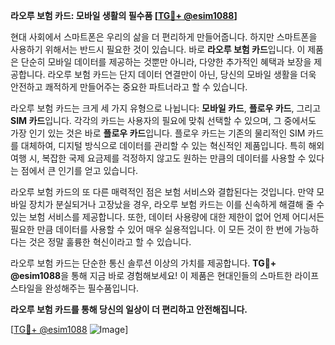 **라오루 보험 카드: 모바일 생활의 필수품 [[TG💪+ @esim1088](https://t.me/s/esim1088)]**

현대 사회에서 스마트폰은 우리의 삶을 더 편리하게 만들어줍니다. 하지만 스마트폰을 사용하기 위해서는 반드시 필요한 것이 있습니다. 바로 **라오루 보험 카드**입니다. 이 제품은 단순히 모바일 데이터를 제공하는 것뿐만 아니라, 다양한 추가적인 혜택과 보장을 제공합니다. 라오루 보험 카드는 단지 데이터 연결만이 아닌, 당신의 모바일 생활을 더욱 안전하고 쾌적하게 만들어주는 중요한 파트너라고 할 수 있습니다.

라오루 보험 카드는 크게 세 가지 유형으로 나뉩니다: **모바일 카드**, **플로우 카드**, 그리고 **SIM 카드**입니다. 각각의 카드는 사용자의 필요에 맞춰 선택할 수 있으며, 그 중에서도 가장 인기 있는 것은 바로 **플로우 카드**입니다. 플로우 카드는 기존의 물리적인 SIM 카드를 대체하여, 디지털 방식으로 데이터를 관리할 수 있는 혁신적인 제품입니다. 특히 해외 여행 시, 복잡한 국제 요금제를 걱정하지 않고도 원하는 만큼의 데이터를 사용할 수 있다는 점에서 큰 인기를 얻고 있습니다.

라오루 보험 카드의 또 다른 매력적인 점은 보험 서비스와 결합된다는 것입니다. 만약 모바일 장치가 분실되거나 고장났을 경우, 라오루 보험 카드는 이를 신속하게 해결해 줄 수 있는 보험 서비스를 제공합니다. 또한, 데이터 사용량에 대한 제한이 없어 언제 어디서든 필요한 만큼 데이터를 사용할 수 있어 매우 실용적입니다. 이 모든 것이 한 번에 가능하다는 것은 정말 훌륭한 혁신이라고 할 수 있습니다.

라오루 보험 카드는 단순한 통신 솔루션 이상의 가치를 제공합니다. **TG💪+ @esim1088**을 통해 지금 바로 경험해보세요! 이 제품은 현대인들의 스마트한 라이프스타일을 완성해주는 필수품입니다.

**라오루 보험 카드를 통해 당신의 일상이 더 편리하고 안전해집니다.**

[[TG💪+ @esim1088](https://t.me/s/esim1088) ![Image](https://i.postimg.cc/Y0z9fWf4/image.png)]
